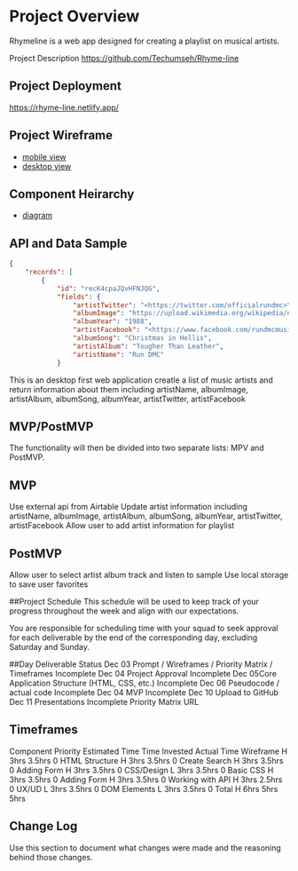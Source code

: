 # Project Overview

Rhymeline is a web app designed for creating a playlist on musical artists.

Project Description
https://github.com/Techumseh/Rhyme-line

## Project Deployment
https://rhyme-line.netlify.app/

## Project Wireframe

- [mobile view](https://drive.google.com/file/d/1oZFtAvncniCaddgeS1BZjI3dYxSockEe/view?usp=sharing)
- [desktop view](https://drive.google.com/file/d/1y98H70gBvN0nuFpbx2pPoR4zJbe399n6/view?usp=sharing)

## Component Heirarchy

- [diagram](https://drive.google.com/file/d/1uRUS1qe2G_96F0vOirGM4q3V956X_RV6/view?usp=sharing)

## API and Data Sample

```json
{
    "records": [
        {
            "id": "recK4cpaJQvHFNJQG",
            "fields": {
                "artistTwitter": "<https://twitter.com/officialrundmc>\n",
                "albumImage": "https://upload.wikimedia.org/wikipedia/en/thumb/3/33/Tougher_Than_Leather.jpg/220px-Tougher_Than_Leather.jpg",
                "albumYear": "1988",
                "artistFacebook": "<https://www.facebook.com/rundmcmusic/>\n",
                "albumSong": "Christmas in Hollis",
                "artistAlbum": "Tougher Than Leather",
                "artistName": "Run DMC"
            }
```

This is an desktop first web application creatle a list of music artists and return information about them including artistName, albumImage, artistAlbum, albumSong, albumYear, artistTwitter, artistFacebook

## MVP/PostMVP

The functionality will then be divided into two separate lists: MPV and PostMVP.

## MVP

Use external api from Airtable
Update artist information including artistName, albumImage, artistAlbum, albumSong, albumYear, artistTwitter, artistFacebook
Allow user to add artist information for playlist

## PostMVP

Allow user to select artist album track and listen to sample
Use local storage to save user favorites

##Project Schedule
This schedule will be used to keep track of your progress throughout the week and align with our expectations.

You are responsible for scheduling time with your squad to seek approval for each deliverable by the end of the corresponding day, excluding Saturday and Sunday.

##Day Deliverable Status
Dec 03 Prompt / Wireframes / Priority Matrix / Timeframes Incomplete
Dec 04 Project Approval Incomplete
Dec 05Core Application Structure (HTML, CSS, etc.) Incomplete
Dec 06 Pseudocode / actual code Incomplete
Dec 04 MVP Incomplete
Dec 10 Upload to GitHub
Dec 11 Presentations Incomplete
Priority Matrix
URL

## Timeframes

Component Priority Estimated Time Time Invested Actual Time
Wireframe H 3hrs 3.5hrs 0
HTML Structure H 3hrs 3.5hrs 0
Create Search H 3hrs 3.5hrs 0
Adding Form H 3hrs 3.5hrs 0
CSS/Design L 3hrs 3.5hrs 0
Basic CSS H 3hrs 3.5hrs 0
Adding Form H 3hrs 3.5hrs 0
Working with API H 3hrs 2.5hrs 0
UX/UD L 3hrs 3.5hrs 0
DOM Elements L 3hrs 3.5hrs 0
Total H 6hrs 5hrs 5hrs

## Change Log

Use this section to document what changes were made and the reasoning behind those changes.
